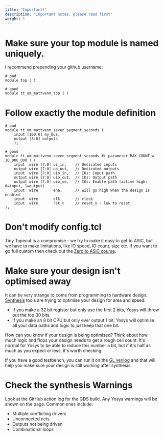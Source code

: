 ```yaml
---
title: "Important!"
description: "Important notes, please read first"
weight: 1
---
```


# Make sure your top module is named uniquely.

I recommend prepending your github username:

    # bad
    module top ( )

    # good
    module tt_um_mattvenn_top ( )

# Follow exactly the module definition

    # bad
    module tt_um_mattvenn_seven_segment_seconds (
        input [100:0] my_bus,
        output [3:0] outputs
        );

    # good
    module tt_um_mattvenn_seven_segment_seconds #( parameter MAX_COUNT = 10_000_000 ) (
        input  wire [7:0] ui_in,    // Dedicated inputs
        output wire [7:0] uo_out,   // Dedicated outputs
        input  wire [7:0] uio_in,   // IOs: Input path
        output wire [7:0] uio_out,  // IOs: Output path
        output wire [7:0] uio_oe,   // IOs: Enable path (active high: 0=input, 1=output)
        input  wire       ena,      // will go high when the design is enabled
        input  wire       clk,      // clock
        input  wire       rst_n     // reset_n - low to reset
    );

# Don't modify config.tcl

Tiny Tapeout is a compromise - we try to make it easy to get to ASIC, but we have to make limitations, like
IO speed, IO count, size etc. If you want to go full custom then check out the [Zero to ASIC course](https://zerotoasiccourse.com).

# Make sure your design isn't optimised away

It can be very strange to come from programming to hardware design. 
[Synthesis](https://www.zerotoasiccourse.com/terminology/synthesis/) tools are trying to optimise your design for area and speed.

* If you make a 32 bit register but only use the first 2 bits, Yosys will throw out the top 30 bits.
* If you make an 8 bit CPU but only ever output 1 bit, Yosys will optimise all your data paths and logic to just keep that one bit.

How can you know if your design is being optimised? Think about how much logic and flops your design needs to get a rough cell count. It's normal for Yosys to be able to reduce this number a bit, but if it's half as much as you expect or less, it's worth checking.

If you have a good testbench, you can run it on the [GL verilog](/hdl/fpga_vs_asic/#testing) and that will help you make sure your design is still working after synthesis.

# Check the synthesis Warnings

Look at the GitHub action log for the GDS build. Any Yosys warnings will be shown on the page. Common ones include:

* Multiple conflicting drivers
* Unconnected nets
* Outputs not being driven
* Combinational loops
